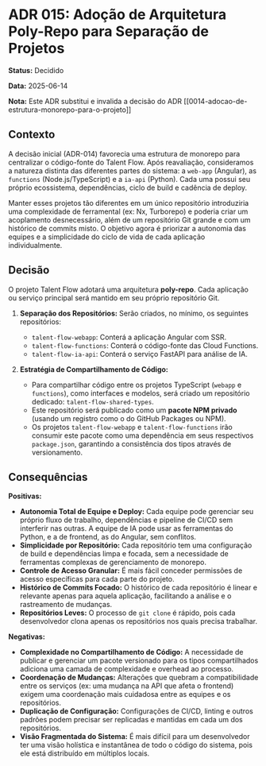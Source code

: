 # ADR 015: Adoção de Arquitetura Poly-Repo para Separação de Projetos

**Status:** Decidido

**Data:** 2025-06-14

**Nota:** Este ADR substitui e invalida a decisão do ADR [[0014-adocao-de-estrutura-monorepo-para-o-projeto]]

## Contexto

A decisão inicial (ADR-014) favorecia uma estrutura de monorepo para centralizar o código-fonte do Talent Flow. Após reavaliação, consideramos a natureza distinta das diferentes partes do sistema: a `web-app` (Angular), as `functions` (Node.js/TypeScript) e a `ia-api` (Python). Cada uma possui seu próprio ecossistema, dependências, ciclo de build e cadência de deploy.

Manter esses projetos tão diferentes em um único repositório introduziria uma complexidade de ferramental (ex: Nx, Turborepo) e poderia criar um acoplamento desnecessário, além de um repositório Git grande e com um histórico de commits misto. O objetivo agora é priorizar a autonomia das equipes e a simplicidade do ciclo de vida de cada aplicação individualmente.

## Decisão

O projeto Talent Flow adotará uma arquitetura **poly-repo**. Cada aplicação ou serviço principal será mantido em seu próprio repositório Git.

1.  **Separação dos Repositórios:** Serão criados, no mínimo, os seguintes repositórios:
    * `talent-flow-webapp`: Conterá a aplicação Angular com SSR.
    * `talent-flow-functions`: Conterá o código-fonte das Cloud Functions.
    * `talent-flow-ia-api`: Conterá o serviço FastAPI para análise de IA.

2.  **Estratégia de Compartilhamento de Código:**
    * Para compartilhar código entre os projetos TypeScript (`webapp` e `functions`), como interfaces e modelos, será criado um repositório dedicado: `talent-flow-shared-types`.
    * Este repositório será publicado como um **pacote NPM privado** (usando um registro como o do GitHub Packages ou NPM).
    * Os projetos `talent-flow-webapp` e `talent-flow-functions` irão consumir este pacote como uma dependência em seus respectivos `package.json`, garantindo a consistência dos tipos através de versionamento.

## Consequências

**Positivas:**
* **Autonomia Total de Equipe e Deploy:** Cada equipe pode gerenciar seu próprio fluxo de trabalho, dependências e pipeline de CI/CD sem interferir nas outras. A equipe de IA pode usar as ferramentas do Python, e a de frontend, as do Angular, sem conflitos.
* **Simplicidade por Repositório:** Cada repositório tem uma configuração de build e dependências limpa e focada, sem a necessidade de ferramentas complexas de gerenciamento de monorepo.
* **Controle de Acesso Granular:** É mais fácil conceder permissões de acesso específicas para cada parte do projeto.
* **Histórico de Commits Focado:** O histórico de cada repositório é linear e relevante apenas para aquela aplicação, facilitando a análise e o rastreamento de mudanças.
* **Repositórios Leves:** O processo de `git clone` é rápido, pois cada desenvolvedor clona apenas os repositórios nos quais precisa trabalhar.

**Negativas:**
* **Complexidade no Compartilhamento de Código:** A necessidade de publicar e gerenciar um pacote versionado para os tipos compartilhados adiciona uma camada de complexidade e overhead ao processo.
* **Coordenação de Mudanças:** Alterações que quebram a compatibilidade entre os serviços (ex: uma mudança na API que afeta o frontend) exigem uma coordenação mais cuidadosa entre as equipes e os repositórios.
* **Duplicação de Configuração:** Configurações de CI/CD, linting e outros padrões podem precisar ser replicadas e mantidas em cada um dos repositórios.
* **Visão Fragmentada do Sistema:** É mais difícil para um desenvolvedor ter uma visão holística e instantânea de todo o código do sistema, pois ele está distribuído em múltiplos locais.